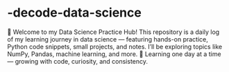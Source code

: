 # -decode-data-science
🧠 Welcome to my Data Science Practice Hub! This repository is a daily log of my learning journey in data science — featuring hands-on practice, Python code snippets, small projects, and notes. I’ll be exploring topics like NumPy, Pandas, machine learning, and more.  🚀 Learning one day at a time — growing with code, curiosity, and consistency.
